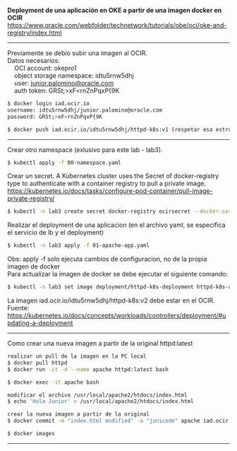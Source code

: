 __Deployment de una aplicación en OKE a partir de una imagen docker en OCIR__
https://www.oracle.com/webfolder/technetwork/tutorials/obe/oci/oke-and-registry/index.html

---------
Previamente se debio subir una imagen al OCIR.<br/>
Datos necesarios:<br/>
&nbsp;&nbsp;&nbsp;&nbsp;OCI account: okepro1<br/>
&nbsp;&nbsp;&nbsp;&nbsp;object storage namespace: idtu5rnw5dhj<br/>
&nbsp;&nbsp;&nbsp;&nbsp;user: junior.palomino@oracle.com<br/>
&nbsp;&nbsp;&nbsp;&nbsp;auth token: GRSt;>xF<rnZnPqxP{9K
```sh
$ docker login iad.ocir.io
username: idtu5rnw5dhj/junior.palomino@oracle.com
password: GRSt;>xF<rnZnPqxP{9K

$ docker push iad.ocir.io/idtu5rnw5dhj/httpd-k8s:v1 (respetar esa estructura del nombre de la imagen - tag)
```
---------



Crear otro namespace (exlusivo para este lab - lab3).
```sh
$ kubectl apply -f 00-namespace.yaml
```

Crear un secret. A Kubernetes cluster uses the Secret of docker-registry type to authenticate with a container registry to pull a private image.
https://kubernetes.io/docs/tasks/configure-pod-container/pull-image-private-registry/
```sh
$ kubectl -n lab3 create secret docker-registry ocirsecret --docker-server=iad.ocir.io --docker-username='idtu5rnw5dhj/junior.palomino@oracle.com' --docker-password='GRSt;>xF<rnZnPqxP{9K' --docker-email='junior.palomino@oracle.com'
```
Realizar el deployment de una aplicacion (en el archivo yaml, se especifica el servicio de lb y el deployment)
```sh
$ kubectl -n lab3 apply -f 01-apache-app.yaml
```

Obs: apply -f solo ejecuta cambios de configuracion, no de la propia imagen de docker<br/>
Para actualizar la imagen de docker se debe ejecutar el siguiente comando:
```sh
$ kubectl -n lab3 set image deployment/httpd-k8s-deployment httpd-k8s-app=iad.ocir.io/idtu5rnw5dhj/httpd-k8s:v2 --record
```
La imagen iad.ocir.io/idtu5rnw5dhj/httpd-k8s:v2 debe estar en el OCIR.<br/>
Fuente: https://kubernetes.io/docs/concepts/workloads/controllers/deployment/#updating-a-deployment





-------
Como crear una nueva imagen a partir de la original httpd:latest<br/>
```sh
realizar un pull de la imagen en la PC local
$ docker pull httpd
$ docker run -it -d --name apache httpd:latest bash

$ docker exec -it apache bash

modificar el archivo /usr/local/apache2/htdocs/index.html
$ echo 'Hola Junior' > /usr/local/apache2/htdocs/index.html

crear la nueva imagen a partir de la original
$ docker commit -m "index.html modified" -a "junicode" apache iad.ocir.io/idtu5rnw5dhj/httpd-k8s:v2

$ docker images
```
---------
